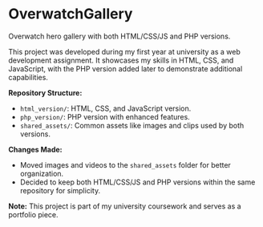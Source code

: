 # OverwatchGallery

Overwatch hero gallery with both HTML/CSS/JS and PHP versions.

This project was developed during my first year at university as a web development assignment. It showcases my skills in HTML, CSS, and JavaScript, with the PHP version added later to demonstrate additional capabilities.

**Repository Structure:**
- `html_version/`: HTML, CSS, and JavaScript version.
- `php_version/`: PHP version with enhanced features.
- `shared_assets/`: Common assets like images and clips used by both versions.

**Changes Made:**
- Moved images and videos to the `shared_assets` folder for better organization.
- Decided to keep both HTML/CSS/JS and PHP versions within the same repository for simplicity.

**Note:** This project is part of my university coursework and serves as a portfolio piece.
